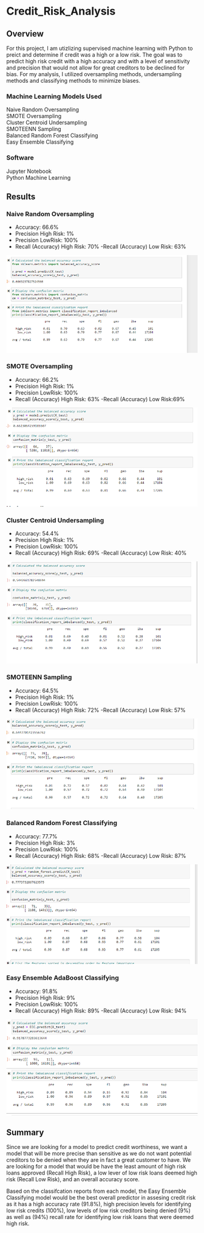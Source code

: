# Credit_Risk_Analysis

## Overview

For this project, I am utizlizing supervised machine learning with Python to preict and determine if credit was a high or a low risk. The goal was to predict high risk credit with a high accuracy and with a level of sensitivity and precision that would not allow for great creditors to be declined for bias. For my analysis, I utilized oversampling methods, undersampling methods and classifying methods to minimize biases. 

### Machine Learning Models Used

Naive Random Oversampling \
SMOTE Oversampling \
Cluster Centroid Undersampling \
SMOTEENN Sampling \
Balanced Random Forest Classifying \
Easy Ensemble Classifying


### Software

Jupyter Notebook \
Python Machine Learning

## Results

### Naive Random Oversampling

- Accuracy: 66.6%
- Precision High Risk: 1%
- Precision LowRisk: 100%
- Recall (Accuracy) High Risk: 70%
-Recall (Accuracy) Low Risk: 63%

![image](https://github.com/roderickspells/Credit_Risk_Analysis/blob/main/Challenge/images/naive_oversampling.png?raw=true)


### SMOTE Oversampling

- Accuracy: 66.2%
- Precision High Risk: 1%
- Precision LowRisk: 100%
- Recall (Accuracy) High Risk: 63%
-Recall (Accuracy) Low Risk:69%

![image](https://github.com/roderickspells/Credit_Risk_Analysis/blob/main/Challenge/images/SMOTE_oversampling.png?raw=true)


### Cluster Centroid Undersampling

- Accuracy: 54.4%
- Precision High Risk: 1%
- Precision LowRisk: 100%
- Recall (Accuracy) High Risk: 69%
-Recall (Accuracy) Low Risk: 40%

![image](https://github.com/roderickspells/Credit_Risk_Analysis/blob/main/Challenge/images/Cluster_Centroid_Undersampling.png?raw=true)


### SMOTEENN Sampling

- Accuracy: 64.5%
- Precision High Risk: 1%
- Precision LowRisk: 100% 
- Recall (Accuracy) High Risk: 72% 
-Recall (Accuracy) Low Risk: 57%

![image](https://github.com/roderickspells/Credit_Risk_Analysis/blob/main/Challenge/images/SMOTEENN_Sampling.png?raw=true)

### Balanced Random Forest Classifying

- Accuracy: 77.7%
- Precision High Risk: 3%
- Precision LowRisk: 100%
- Recall (Accuracy) High Risk: 68%
-Recall (Accuracy) Low Risk: 87%

![image](https://github.com/roderickspells/Credit_Risk_Analysis/blob/main/Challenge/images/Balanced_Random_Forest_Classifying.png?raw=true)


### Easy Ensemble AdaBoost Classifying

- Accuracy: 91.8%
- Precision High Risk: 9%
- Precision LowRisk: 100% 
- Recall (Accuracy) High Risk: 89%
-Recall (Accuracy) Low Risk: 94%

![image](https://github.com/roderickspells/Credit_Risk_Analysis/blob/main/Challenge/images/Easy_Ensemble_AdaBoost_Classifier.png?raw=true)



## Summary
Since we are looking for a model to predict credit worthiness, we want a model that will be more precise than sensitive as we do not want potential creditors to be denied when they are in fact a great customer to have. We are looking for a model that would be have the least amount of high risk loans approved (Recall High Risk), a low lever of low risk loans deemed high risk (Recall Low Risk), and an overall accuracy score.

Based on the classifcation reports from each model, the Easy Ensemble Classifying model would be the best overall predictor in assesing credit risk as it has a high accuracy rate (91.8%), high precision levels for identifying low risk credits (100%), low levels of low risk creditors being denied (9%) as well as (94%) recall rate for identifying low risk loans that were deemed high risk.


